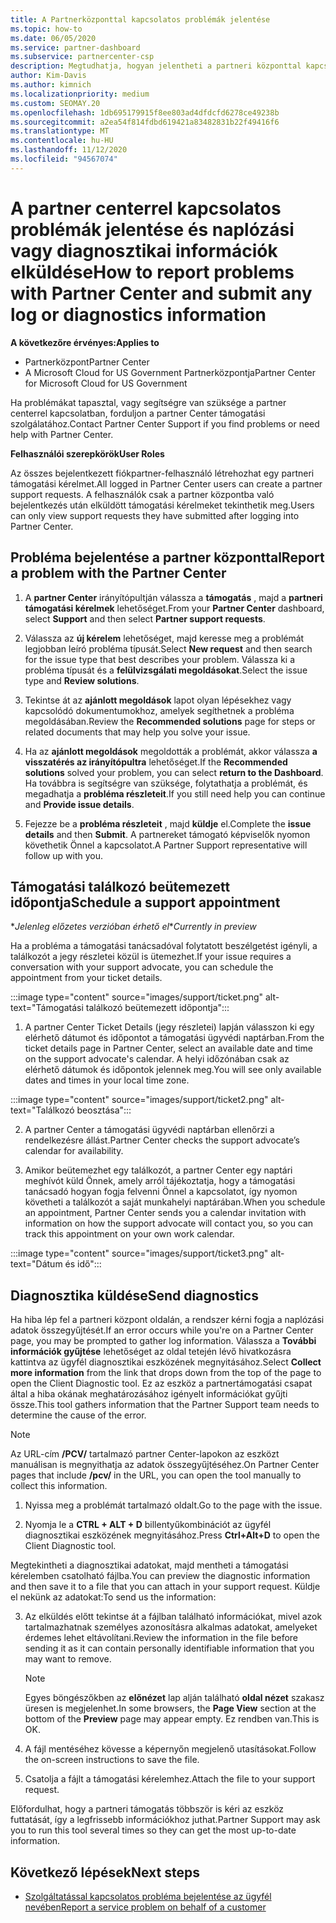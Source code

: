 ```yaml
---
title: A Partnerközponttal kapcsolatos problémák jelentése
ms.topic: how-to
ms.date: 06/05/2020
ms.service: partner-dashboard
ms.subservice: partnercenter-csp
description: Megtudhatja, hogyan jelentheti a partneri központtal kapcsolatos problémákat, és hogyan gyűjthet diagnosztikai adatokat a partner-támogatási csapat számára.
author: Kim-Davis
ms.author: kimnich
ms.localizationpriority: medium
ms.custom: SEOMAY.20
ms.openlocfilehash: 1db695179915f8ee803ad4dfdcfd6278ce49238b
ms.sourcegitcommit: a2ea54f814fdbd619421a83482831b22f49416f6
ms.translationtype: MT
ms.contentlocale: hu-HU
ms.lasthandoff: 11/12/2020
ms.locfileid: "94567074"
---
```

# <a name="how-to-report-problems-with-partner-center-and-submit-any-log-or-diagnostics-information"></a><span data-ttu-id="56123-103">A partner centerrel kapcsolatos problémák jelentése és naplózási vagy diagnosztikai információk elküldése</span><span class="sxs-lookup"><span data-stu-id="56123-103">How to report problems with Partner Center and submit any log or diagnostics information</span></span>

<span data-ttu-id="56123-104">**A következőre érvényes:**</span><span class="sxs-lookup"><span data-stu-id="56123-104">**Applies to**</span></span>

- <span data-ttu-id="56123-105">Partnerközpont</span><span class="sxs-lookup"><span data-stu-id="56123-105">Partner Center</span></span>
- <span data-ttu-id="56123-106">A Microsoft Cloud for US Government Partnerközpontja</span><span class="sxs-lookup"><span data-stu-id="56123-106">Partner Center for Microsoft Cloud for US Government</span></span>

<span data-ttu-id="56123-107">Ha problémákat tapasztal, vagy segítségre van szüksége a partner centerrel kapcsolatban, forduljon a partner Center támogatási szolgálatához.</span><span class="sxs-lookup"><span data-stu-id="56123-107">Contact Partner Center Support if you find problems or need help with Partner Center.</span></span>

<span data-ttu-id="56123-108">**Felhasználói szerepkörök**</span><span class="sxs-lookup"><span data-stu-id="56123-108">**User Roles**</span></span>

<span data-ttu-id="56123-109">Az összes bejelentkezett fiókpartner-felhasználó létrehozhat egy partneri támogatási kérelmet.</span><span class="sxs-lookup"><span data-stu-id="56123-109">All logged in Partner Center users can create a partner support requests.</span></span> <span data-ttu-id="56123-110">A felhasználók csak a partner központba való bejelentkezés után elküldött támogatási kérelmeket tekinthetik meg.</span><span class="sxs-lookup"><span data-stu-id="56123-110">Users can only view support requests they have submitted after logging into Partner Center.</span></span>

## <a name="report-a-problem-with-the-partner-center"></a><span data-ttu-id="56123-111">Probléma bejelentése a partner központtal</span><span class="sxs-lookup"><span data-stu-id="56123-111">Report a problem with the Partner Center</span></span>

1. <span data-ttu-id="56123-112">A **partner Center** irányítópultján válassza a **támogatás** , majd a **partneri támogatási kérelmek** lehetőséget.</span><span class="sxs-lookup"><span data-stu-id="56123-112">From your **Partner Center** dashboard, select **Support** and then select **Partner support requests**.</span></span>

2. <span data-ttu-id="56123-113">Válassza az **új kérelem** lehetőséget, majd keresse meg a problémát legjobban leíró probléma típusát.</span><span class="sxs-lookup"><span data-stu-id="56123-113">Select **New request** and then search for the issue type that best describes your problem.</span></span> <span data-ttu-id="56123-114">Válassza ki a probléma típusát és a **felülvizsgálati megoldásokat**.</span><span class="sxs-lookup"><span data-stu-id="56123-114">Select the issue type and **Review solutions**.</span></span>

3. <span data-ttu-id="56123-115">Tekintse át az **ajánlott megoldások** lapot olyan lépésekhez vagy kapcsolódó dokumentumokhoz, amelyek segíthetnek a probléma megoldásában.</span><span class="sxs-lookup"><span data-stu-id="56123-115">Review the **Recommended solutions** page for steps or related documents that may help you solve your issue.</span></span>

4. <span data-ttu-id="56123-116">Ha az **ajánlott megoldások** megoldották a problémát, akkor válassza **a visszatérés az irányítópultra** lehetőséget.</span><span class="sxs-lookup"><span data-stu-id="56123-116">If the **Recommended solutions** solved your problem, you can select **return to the Dashboard**.</span></span> <span data-ttu-id="56123-117">Ha továbbra is segítségre van szüksége, folytathatja a problémát, és megadhatja a **probléma részleteit**.</span><span class="sxs-lookup"><span data-stu-id="56123-117">If you still need help you can continue and **Provide issue details**.</span></span>

5. <span data-ttu-id="56123-118">Fejezze be a **probléma részleteit** , majd **küldje** el.</span><span class="sxs-lookup"><span data-stu-id="56123-118">Complete the **issue details** and then **Submit**.</span></span> <span data-ttu-id="56123-119">A partnereket támogató képviselők nyomon követhetik Önnel a kapcsolatot.</span><span class="sxs-lookup"><span data-stu-id="56123-119">A Partner Support representative will follow up with you.</span></span>

## <a name="schedule-a-support-appointment"></a><span data-ttu-id="56123-120">Támogatási találkozó beütemezett időpontja</span><span class="sxs-lookup"><span data-stu-id="56123-120">Schedule a support appointment</span></span> 

<span data-ttu-id="56123-121">\**Jelenleg előzetes verzióban érhető el*</span><span class="sxs-lookup"><span data-stu-id="56123-121">\**Currently in preview*</span></span>

<span data-ttu-id="56123-122">Ha a probléma a támogatási tanácsadóval folytatott beszélgetést igényli, a találkozót a jegy részletei közül is ütemezhet.</span><span class="sxs-lookup"><span data-stu-id="56123-122">If your issue requires a conversation with your support advocate, you can schedule the appointment from your ticket details.</span></span>

:::image type="content" source="images/support/ticket.png" alt-text="Támogatási találkozó beütemezett időpontja":::

1.  <span data-ttu-id="56123-124">A partner Center Ticket Details (jegy részletei) lapján válasszon ki egy elérhető dátumot és időpontot a támogatási ügyvédi naptárban.</span><span class="sxs-lookup"><span data-stu-id="56123-124">From the ticket details page in Partner Center, select an available date and time on the support advocate's calendar.</span></span> <span data-ttu-id="56123-125">A helyi időzónában csak az elérhető dátumok és időpontok jelennek meg.</span><span class="sxs-lookup"><span data-stu-id="56123-125">You will see only available dates and times in your local time zone.</span></span>

:::image type="content" source="images/support/ticket2.png" alt-text="Találkozó beosztása":::

2. <span data-ttu-id="56123-127">A partner Center a támogatási ügyvédi naptárban ellenőrzi a rendelkezésre állást.</span><span class="sxs-lookup"><span data-stu-id="56123-127">Partner Center checks the support advocate’s  calendar for availability.</span></span>

1. <span data-ttu-id="56123-128">Amikor beütemezhet egy találkozót, a partner Center egy naptári meghívót küld Önnek, amely arról tájékoztatja, hogy a támogatási tanácsadó hogyan fogja felvenni Önnel a kapcsolatot, így nyomon követheti a találkozót a saját munkahelyi naptárában.</span><span class="sxs-lookup"><span data-stu-id="56123-128">When you schedule an appointment, Partner Center sends you a calendar invitation with information on how the support advocate will contact you, so you can track this appointment on your own work calendar.</span></span>

:::image type="content" source="images/support/ticket3.png" alt-text="Dátum és idő":::

## <a name="send-diagnostics"></a><span data-ttu-id="56123-130">Diagnosztika küldése</span><span class="sxs-lookup"><span data-stu-id="56123-130">Send diagnostics</span></span>

<span data-ttu-id="56123-131">Ha hiba lép fel a partneri központ oldalán, a rendszer kérni fogja a naplózási adatok összegyűjtését.</span><span class="sxs-lookup"><span data-stu-id="56123-131">If an error occurs while you're on a Partner Center page, you may be prompted to gather log information.</span></span> <span data-ttu-id="56123-132">Válassza a **További információk gyűjtése** lehetőséget az oldal tetején lévő hivatkozásra kattintva az ügyfél diagnosztikai eszközének megnyitásához.</span><span class="sxs-lookup"><span data-stu-id="56123-132">Select **Collect more information** from the link that drops down from the top of the page to open the Client Diagnostic tool.</span></span> <span data-ttu-id="56123-133">Ez az eszköz a partnertámogatási csapat által a hiba okának meghatározásához igényelt információkat gyűjti össze.</span><span class="sxs-lookup"><span data-stu-id="56123-133">This tool gathers information that the Partner Support team needs to determine the cause of the error.</span></span> 

>[!NOTE]
><span data-ttu-id="56123-134">Az URL-cím **/PCV/** tartalmazó partner Center-lapokon az eszközt manuálisan is megnyithatja az adatok összegyűjtéséhez.</span><span class="sxs-lookup"><span data-stu-id="56123-134">On Partner Center pages that include **/pcv/** in the URL, you can open the tool manually to collect this information.</span></span>

1. <span data-ttu-id="56123-135">Nyissa meg a problémát tartalmazó oldalt.</span><span class="sxs-lookup"><span data-stu-id="56123-135">Go to the page with the issue.</span></span>

2. <span data-ttu-id="56123-136">Nyomja le a **CTRL + ALT + D** billentyűkombinációt az ügyfél diagnosztikai eszközének megnyitásához.</span><span class="sxs-lookup"><span data-stu-id="56123-136">Press **Ctrl+Alt+D** to open the Client Diagnostic tool.</span></span>

<span data-ttu-id="56123-137">Megtekintheti a diagnosztikai adatokat, majd mentheti a támogatási kérelemben csatolható fájlba.</span><span class="sxs-lookup"><span data-stu-id="56123-137">You can preview the diagnostic information and then save it to a file that you can attach in your support request.</span></span> <span data-ttu-id="56123-138">Küldje el nekünk az adatokat:</span><span class="sxs-lookup"><span data-stu-id="56123-138">To send us the information:</span></span>

3. <span data-ttu-id="56123-139">Az elküldés előtt tekintse át a fájlban található információkat, mivel azok tartalmazhatnak személyes azonosításra alkalmas adatokat, amelyeket érdemes lehet eltávolítani.</span><span class="sxs-lookup"><span data-stu-id="56123-139">Review the information in the file before sending it as it can contain personally identifiable information that you may want to remove.</span></span>

    >[!NOTE]
    ><span data-ttu-id="56123-140">Egyes böngészőkben az **előnézet** lap alján található **oldal nézet** szakasz üresen is megjelenhet.</span><span class="sxs-lookup"><span data-stu-id="56123-140">In some browsers, the **Page View** section at the bottom of the **Preview** page may appear empty.</span></span> <span data-ttu-id="56123-141">Ez rendben van.</span><span class="sxs-lookup"><span data-stu-id="56123-141">This is OK.</span></span>

4. <span data-ttu-id="56123-142">A fájl mentéséhez kövesse a képernyőn megjelenő utasításokat.</span><span class="sxs-lookup"><span data-stu-id="56123-142">Follow the on-screen instructions to save the file.</span></span>

5. <span data-ttu-id="56123-143">Csatolja a fájlt a támogatási kérelemhez.</span><span class="sxs-lookup"><span data-stu-id="56123-143">Attach the file to your support request.</span></span>

<span data-ttu-id="56123-144">Előfordulhat, hogy a partneri támogatás többször is kéri az eszköz futtatását, így a legfrissebb információkhoz juthat.</span><span class="sxs-lookup"><span data-stu-id="56123-144">Partner Support may ask you to run this tool several times so they can get the most up-to-date information.</span></span>

## <a name="next-steps"></a><span data-ttu-id="56123-145">Következő lépések</span><span class="sxs-lookup"><span data-stu-id="56123-145">Next steps</span></span>

- [<span data-ttu-id="56123-146">Szolgáltatással kapcsolatos probléma bejelentése az ügyfél nevében</span><span class="sxs-lookup"><span data-stu-id="56123-146">Report a service problem on behalf of a customer</span></span>](report-problems-on-behalf-of-a-customer.md)